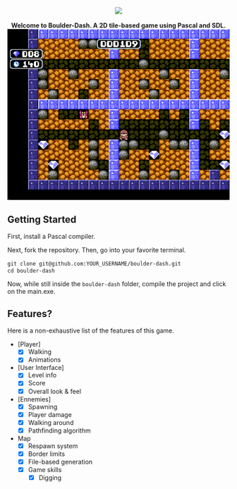 <p align="center">
  <img src="https://boulder-dash.com/wp-content/uploads/2019/04/BD-logo.png"/>
</p>


<p align="center">
  <strong>Welcome to Boulder-Dash. A 2D tile-based game using Pascal and SDL.</strong>

  <img width="704" alt="Game screenshot" src="png/screenshot.png">
</p>

## Getting Started

First, install a Pascal compiler.

Next, fork the repository. Then, go into your favorite terminal.

    git clone git@github.com:YOUR_USERNAME/boulder-dash.git
    cd boulder-dash

Now, while still inside the `boulder-dash` folder, compile the project and click on the main.exe.

## Features?

Here is a non-exhaustive list of the features of this game.

- [Player]
  - [x] Walking
  - [x] Animations
- [User Interface]
  - [x] Level info
  - [x] Score
  - [x] Overall look &amp; feel
- [Ennemies]
  - [x] Spawning
  - [x] Player damage
  - [x] Walking around
  - [x] Pathfinding algorithm
- Map
  - [x] Respawn system
  - [x] Border limits
  - [x] File-based generation 
  - [x] Game skills
    - [x] Digging

